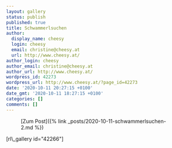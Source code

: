 ```yaml
---
layout: gallery
status: publish
published: true
title: Schwammerlsuchen
author:
  display_name: cheesy
  login: cheesy
  email: christine@cheesy.at
  url: http://www.cheesy.at/
author_login: cheesy
author_email: christine@cheesy.at
author_url: http://www.cheesy.at/
wordpress_id: 42273
wordpress_url: http://www.cheesy.at/?page_id=42273
date: '2020-10-11 20:27:15 +0100'
date_gmt: '2020-10-11 18:27:15 +0100'
categories: []
comments: []
---
```

<!-- wp:core-embed/wordpress {"url":"http://www.cheesy.at/2020/10/schwammerlsuchen-2/","type":"rich","providerNameSlug":"cheesy-at","className":""} -->
<figure class="wp-block-embed-wordpress wp-block-embed is-type-rich is-provider-cheesy-at">
<div class="wp-block-embed__wrapper">
[Zum Post]({% link _posts/2020-10-11-schwammerlsuchen-2.md %})
</div>
</figure>
<!-- /wp:core-embed/wordpress -->
<!-- wp:paragraph -->
[rl\_gallery id="42266"]
<!-- /wp:paragraph -->
